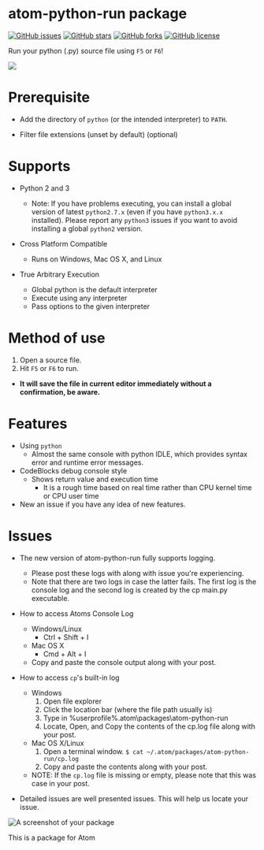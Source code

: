 # atom-python-run package
[![GitHub issues](https://img.shields.io/github/issues/foreshadow/atom-python-run.svg?style=plastic)](https://github.com/foreshadow/atom-python-run/issues)
[![GitHub stars](https://img.shields.io/github/stars/foreshadow/atom-python-run.svg?style=plastic)](https://github.com/foreshadow/atom-python-run/stargazers)
[![GitHub forks](https://img.shields.io/github/forks/foreshadow/atom-python-run.svg?style=plastic)](https://github.com/foreshadow/atom-python-run/network)
[![GitHub license](https://img.shields.io/badge/license-MIT-blue.svg?style=plastic)](https://raw.githubusercontent.com/foreshadow/atom-python-run/master/LICENSE.md)

Run your python (.py) source file using `F5` or `F6`!

![](https://cloud.githubusercontent.com/assets/2712675/18710388/9a665ed8-8037-11e6-803a-35e4555e89d0.jpg)
# Prerequisite

- Add the directory of `python` (or the intended interpreter) to ```PATH```.

- Filter file extensions (unset by default) (optional)

# Supports
- Python 2 and 3
  - Note: If you have problems executing, you can install a global version of latest `python2.7.x` (even if you have `python3.x.x` installed). Please report any `python3` issues if you want to avoid installing a global `python2` version.

- Cross Platform Compatible
  - Runs on Windows, Mac OS X, and Linux

- True Arbitrary Execution
  - Global python is the default interpreter
  - Execute using any interpreter
  - Pass options to the given interpreter

# Method of use

1. Open a source file.
2. Hit `F5` or `F6` to run.
  - **It will save the file in current editor immediately without a confirmation, be aware.**

# Features

- Using `python`
  - Almost the same console with python IDLE, which provides syntax error and runtime error messages.
- CodeBlocks debug console style
  - Shows return value and execution time
    - It is a rough time based on real time rather than CPU kernel time or CPU user time
- New an issue if you have any idea of new features.

# Issues
- The new version of atom-python-run fully supports logging.
  - Please post these logs with along with issue you're experiencing.
  - Note that there are two logs in case the latter fails. The first log is the console log and the second log is created by the cp main.py executable.

- How to access Atoms Console Log
  - Windows/Linux
    - Ctrl + Shift + I
  - Mac OS X
    - Cmd + Alt + I
  - Copy and paste the console output along with your post.

- How to access `cp`'s built-in log
  - Windows
    1. Open file explorer
    2. Click the location bar (where the file path usually is)
    3. Type in %userprofile%\.atom\packages\atom-python-run
    4. Locate, Open, and Copy the contents of the cp.log file along with your post.
  - Mac OS X/Linux
    1. Open a terminal window.
    `$ cat ~/.atom/packages/atom-python-run/cp.log`
    2. Copy and paste the contents along with your post.
  - NOTE: If the `cp.log` file is missing or empty, please note that this was case in your post.

- Detailed issues are well presented issues. This will help us locate your issue.

![A screenshot of your package](https://f.cloud.github.com/assets/69169/2290250/c35d867a-a017-11e3-86be-cd7c5bf3ff9b.gif)

This is a package for Atom
